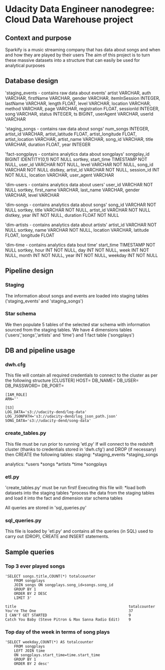 # Udacity Data Engineer nanodegree: Cloud Data Warehouse project

## Context and purpose
Sparkify is a music streaming company that has data about songs and when and how they are played by their users
The aim of this project is to turn these massive datasets into a structure that can easily be used for analytical purposes

## Database design
'staging_events - contains raw data about events'
	artist VARCHAR,
    auth VARCHAR,
	firstName VARCHAR,
	gender VARCHAR,
	itemInSession INTEGER,
	lastName VARCHAR,
	length FLOAT,
	level VARCHAR,
	location VARCHAR,
	method VARCHAR,
	page VARCHAR,
	registration FLOAT,
	sessionId INTEGER,
	song VARCHAR,
	status INTEGER,
	ts BIGINT,
	userAgent VARCHAR,
	userId VARCHAR

'staging_songs - contains raw data about songs'
	num_songs INTEGER,
	artist_id VARCHAR,
	artist_latitude FLOAT,
	artist_longitude FLOAT,
	artist_location VARCHAR,
	artist_name VARCHAR,
	song_id VARCHAR,
	title VARCHAR,
	duration FLOAT,
	year INTEGER
	
'fact-songplays - contains analytics data about songplays'
	songplay_id BIGINT IDENTITY(0,1) NOT NULL sortkey,
	start_time TIMESTAMP NOT NULL,
	user_id VARCHAR NOT NULL,
	level VARCHAR NOT NULL,
	song_id VARCHAR NOT NULL distkey,
	artist_id VARCHAR NOT NULL,
	session_id INT NOT NULL,
	location VARCHAR,
	user_agent VARCHAR

'dim-users - contains analytics data about users'
	user_id VARCHAR NOT NULL sortkey,
	first_name VARCHAR,
	last_name VARCHAR,
	gender VARCHAR,
	level VARCHAR

'dim-songs - contains analytics data about songs'
	song_id VARCHAR NOT NULL sortkey,
	title VARCHAR NOT NULL,
	artist_id VARCHAR NOT NULL distkey,
	year INT NOT NULL,
	duration FLOAT NOT NULL
	
'dim-artists - contains analytics data about artists'
	artist_id VARCHAR NOT NULL sortkey,
	name VARCHAR NOT NULL,
	location VARCHAR,
	latitude FLOAT,
	longitude FLOAT
	
'dim-time - contains analytics data bout time'
	start_time TIMESTAMP NOT NULL sortkey,
	hour INT NOT NULL,
	day INT NOT NULL,
	week INT NOT NULL,
	month INT NOT NULL,
	year INT NOT NULL,
	weekday INT NOT NULL
	


## Pipeline design

### Staging
The information about songs and events are loaded into staging tables ('staging_events' and 'staging_songs')

### Star schema
We then populate 5 tables of the selected star schema with information sourced from the staging tables.
We have 4 dimensions tables ('users','songs','artists' and 'time') and 1 fact table ('songplays')

## DB and pipeline usage

### dwh.cfg
This file will contain all required credentials to connect to the cluster as per the following structure
	[CLUSTER]
	HOST=
	DB_NAME=
	DB_USER=
	DB_PASSWORD=
	DB_PORT=
	
	[IAM_ROLE]
	ARN=''
	
	[S3]
	LOG_DATA='s3://udacity-dend/log-data'
	LOG_JSONPATH='s3://udacity-dend/log_json_path.json'
	SONG_DATA='s3://udacity-dend/song-data'
	
### create_tables.py
This file must be run prior to running 'etl.py'
If will connect to the redshift cluster (thanks to credentials stored in 'dwh.cfg') and DROP (if necessary) then CREATE the following tables:
staging:
*staging_events
*staging_songs

analytics:
*users
*songs
*artists
*time
*songplays

### etl.py
'create_tables.py' must be run first!
Executing this file will:
*load both datasets into the staging tables
*process the data from the staging tables and load it into the fact and dimension star schema tables

All queries are stored in 'sql_queries.py'

### sql_queries.py
This file is loaded by 'etl.py' and contains all the queries (in SQL) used to carry out (DROP), CREATE and INSERT statements. 

## Sample queries

### Top 3 ever played songs

	'SELECT songs.title,COUNT(*) totalcounter
        FROM songplays
        JOIN songs ON songplays.song_id=songs.song_id
        GROUP BY 1
        ORDER BY 2 DESC
        LIMIT 3'

	title													totalcounter
	You're The One											37
	I CAN'T GET STARTED										9
	Catch You Baby (Steve Pitron & Max Sanna Radio Edit)	9


### Top day of the week in terms of song plays
	'SELECT weekday,COUNT(*) AS totalcounter
        FROM songplays
        LEFT JOIN time
        ON songplays.start_time=time.start_time
        GROUP BY 1
        ORDER BY 2 desc'
